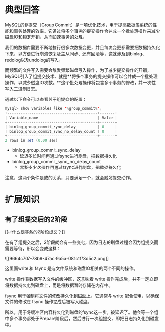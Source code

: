 # 典型回答


MySQL的组提交（Group Commit）是一项优化技术，用于提高数据库系统的性能和事务处理的效率。它通过将多个事务的提交操作合并成一个批处理操作来减少磁盘IO和锁定开销，从而加速事务的处理。



我们的数据库需要不断地执行很多次数据变更，并且每次变更都需要把数据持久化下来，以方便进行崩溃恢复及主从同步、还有回滚等，这就涉及到binlog、redolog以及undolog的写入。



而频繁的文件写入需要会触发频繁磁盘写入操作，为了减少提交操作的开销，MySQL引入了组提交技术，就是**将多个事务的提交操作可以合并成一个批处理操作，以减少磁盘IO次数。**这个批处理操作将包含多个事务的修改，并一次性写入二进制日志。



通过以下命令可以查看关于组提交的配置：



```java
mysql> show variables like '%group_commit%';                                                                                                                                         
+-----------------------------------------+-------+                                                                                                                                  
| Variable_name                           | Value |                                                                                                                                  
+-----------------------------------------+-------+                                                                                                                                  
| binlog_group_commit_sync_delay          | 0     |                                                                                                                                  
| binlog_group_commit_sync_no_delay_count | 0     |                                                                                                                                  
+-----------------------------------------+-------+                                                                                                                                  
2 rows in set (0.00 sec) 
```



+ binlog_group_commit_sync_delay
    - 延迟多长时间再通过fsync进行刷盘，把数据持久化
+ binlog_group_commit_sync_no_delay_count
    - 累积多少次操作再通过fsync进行刷盘，把数据持久化



注意，这两个条件是或的关系，只要满足一个，就会触发提交动作。





# 扩展知识


## 有了组提交后的2阶段


[[✅什么是事务的2阶段提交？]]



在有了组提交之后，2阶段就会有一些变化，因为日志的刷盘过程会因为组提交而需要等待，所以会变成这样：



![[9664c707-78b9-47ac-9a5a-081c1f73d5c2.png]]



这里面write 和 fsync 是与文件系统和磁盘IO相关的两个不同的操作。



write 操作将数据写入文件的缓冲区，这意味着 write 操作完成后，并不一定立即将数据持久化到磁盘上，而是将数据暂时存储在内存中。



fsync 用于强制将文件的修改持久化到磁盘上。它通常与 write 配合使用，以确保文件的修改在 fsync 操作完成后被写入磁盘。



所以，用于将缓冲区内容持久化到磁盘的fsync这一步，被延迟了。他会等一个组中多个事务都处于Prepare阶段后，然后进行一次组提交，即把日志持久化到磁盘中。

